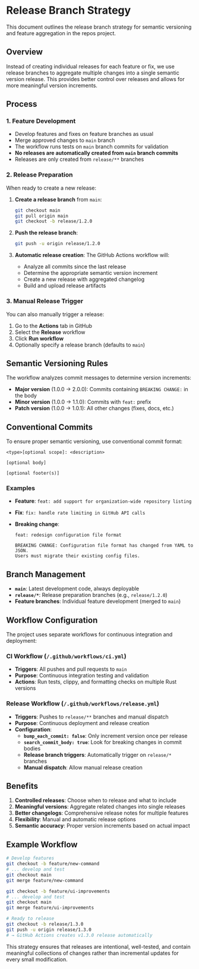 # Release Branch Strategy

This document outlines the release branch strategy for semantic versioning and feature aggregation in the repos project.

## Overview

Instead of creating individual releases for each feature or fix, we use release branches to aggregate multiple changes into a single semantic version release. This provides better control over releases and allows for more meaningful version increments.

## Process

### 1. Feature Development

- Develop features and fixes on feature branches as usual
- Merge approved changes to `main` branch
- The workflow runs tests on `main` branch commits for validation
- **No releases are automatically created from `main` branch commits**
- Releases are only created from `release/**` branches

### 2. Release Preparation

When ready to create a new release:

1. **Create a release branch** from `main`:

   ```bash
   git checkout main
   git pull origin main
   git checkout -b release/1.2.0
   ```

2. **Push the release branch**:

   ```bash
   git push -u origin release/1.2.0
   ```

3. **Automatic release creation**: The GitHub Actions workflow will:
   - Analyze all commits since the last release
   - Determine the appropriate semantic version increment
   - Create a new release with aggregated changelog
   - Build and upload release artifacts

### 3. Manual Release Trigger

You can also manually trigger a release:

1. Go to the **Actions** tab in GitHub
2. Select the **Release** workflow
3. Click **Run workflow**
4. Optionally specify a release branch (defaults to `main`)

## Semantic Versioning Rules

The workflow analyzes commit messages to determine version increments:

- **Major version** (1.0.0 → 2.0.0): Commits containing `BREAKING CHANGE:` in the body
- **Minor version** (1.0.0 → 1.1.0): Commits with `feat:` prefix
- **Patch version** (1.0.0 → 1.0.1): All other changes (fixes, docs, etc.)

## Conventional Commits

To ensure proper semantic versioning, use conventional commit format:

```text
<type>[optional scope]: <description>

[optional body]

[optional footer(s)]
```

### Examples

- **Feature**: `feat: add support for organization-wide repository listing`
- **Fix**: `fix: handle rate limiting in GitHub API calls`
- **Breaking change**:

  ```text
  feat: redesign configuration file format

  BREAKING CHANGE: Configuration file format has changed from YAML to JSON.
  Users must migrate their existing config files.
  ```

## Branch Management

- **`main`**: Latest development code, always deployable
- **`release/*`**: Release preparation branches (e.g., `release/1.2.0`)
- **Feature branches**: Individual feature development (merged to `main`)

## Workflow Configuration

The project uses separate workflows for continuous integration and deployment:

### CI Workflow (`/.github/workflows/ci.yml`)

- **Triggers**: All pushes and pull requests to `main`
- **Purpose**: Continuous integration testing and validation
- **Actions**: Run tests, clippy, and formatting checks on multiple Rust versions

### Release Workflow (`/.github/workflows/release.yml`)

- **Triggers**: Pushes to `release/**` branches and manual dispatch
- **Purpose**: Continuous deployment and release creation
- **Configuration**:
  - **`bump_each_commit: false`**: Only increment version once per release
  - **`search_commit_body: true`**: Look for breaking changes in commit bodies
  - **Release branch triggers**: Automatically trigger on `release/*` branches
  - **Manual dispatch**: Allow manual release creation

## Benefits

1. **Controlled releases**: Choose when to release and what to include
2. **Meaningful versions**: Aggregate related changes into single releases
3. **Better changelogs**: Comprehensive release notes for multiple features
4. **Flexibility**: Manual and automatic release options
5. **Semantic accuracy**: Proper version increments based on actual impact

## Example Workflow

```bash
# Develop features
git checkout -b feature/new-command
# ... develop and test
git checkout main
git merge feature/new-command

git checkout -b feature/ui-improvements
# ... develop and test
git checkout main
git merge feature/ui-improvements

# Ready to release
git checkout -b release/1.3.0
git push -u origin release/1.3.0
# → GitHub Actions creates v1.3.0 release automatically
```

This strategy ensures that releases are intentional, well-tested, and contain meaningful collections of changes rather than incremental updates for every small modification.
